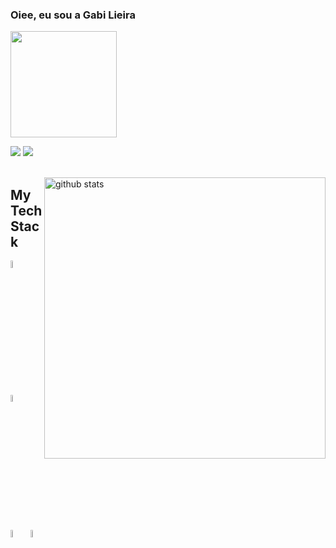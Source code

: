 ### Oiee, eu sou a Gabi Lieira
<img src="https://i.pinimg.com/originals/c2/fa/56/c2fa56970effcf07a24aabfb507d85c9.gif" widht="auto" height="170px"/> 


<a href="https://instagram.com/glieira" target="_blank"><img src="https://img.shields.io/badge/-Instagram-D83A7C?style=for-the-badge&logo=instagram&logoColor=white" target="_blank"></a>
<a href="https://www.linkedin.com/in/glieira/" target="_blank"><img src="https://img.shields.io/badge/-LinkedIn-%230077B5?style=for-the-badge&logo=linkedin&logoColor=white" target="_blank"></a>
<br><br>

<img src="https://github-readme-stats.vercel.app/api?username=g-lieira&border_color=1a1b27&show_icons=true&theme=radical&hide=issues" alt="github stats" width="450" align="right"> 

## My Tech Stack
<img src="https://cdn.jsdelivr.net/gh/devicons/devicon/icons/html5/html5-original.svg" width="5.5%"> <img src="https://cdn.jsdelivr.net/gh/devicons/devicon/icons/css3/css3-original.svg" width="5.5%"/> <img src="https://cdn.jsdelivr.net/gh/devicons/devicon/icons/c/c-original.svg" width="5.5%"/> <img src="https://cdn.jsdelivr.net/gh/devicons/devicon/icons/java/java-original.svg" width="5.5%"/>





